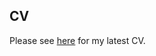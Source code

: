 ## CV
Please see [here](https://github.com/trmcdade/trmcdade.github.io/files/5798601/McDade_CV.pdf) for my latest CV.
